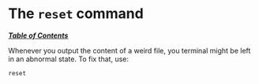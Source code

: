 # The `reset` command

[***Table of Contents***](/README.md)

Whenever you output the content of a weird file, you terminal might be left in
an abnormal state. To fix that, use:

    reset
